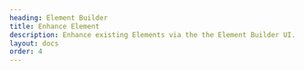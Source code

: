 ```yaml
---
heading: Element Builder
title: Enhance Element
description: Enhance existing Elements via the the Element Builder UI.
layout: docs
order: 4
---
```

